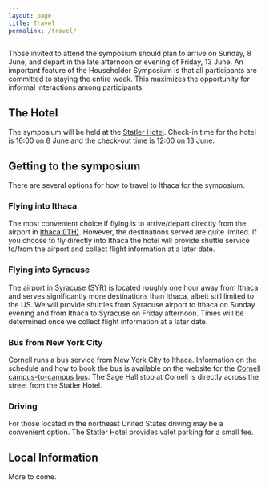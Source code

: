 ```yaml
---
layout: page
title: Travel
permalink: /travel/
---
```


Those invited to attend the symposium should plan to arrive on Sunday, 8 June, and depart in the late afternoon or evening of Friday, 13 June. An important feature of the Householder Symposium is that all participants are committed to staying the entire week. This maximizes the opportunity for informal interactions among participants.

## The Hotel

The symposium will be held at the [Statler Hotel](https://statlerhotel.cornell.edu). Check-in time for the hotel is 16:00 on 8 June and the check-out time is 12:00 on 13 June.

## Getting to the symposium

There are several options for how to travel to Ithaca for the symposium.

### Flying into Ithaca

The most convenient choice if flying is to arrive/depart directly from the airport in [Ithaca (ITH)](https://flyithaca.com/). However, the destinations served are quite limited. If you choose to fly directly into Ithaca the hotel will provide shuttle service to/from the airport and collect flight information at a later date.

### Flying into Syracuse

The airport in [Syracuse (SYR)](https://syrairport.org/) is located roughly one hour away from Ithaca and serves significantly more destinations than Ithaca, albeit still limited to the US. We will provide shuttles from Syracuse airport to Ithaca on Sunday evening and from Ithaca to Syracuse on Friday afternoon. Times will be determined once we collect flight information at a later date.

### Bus from New York City

Cornell runs a bus service from New York City to Ithaca. Information on the schedule and how to book the bus is available on the website for the [Cornell campus-to-campus bus](https://fcs.cornell.edu/departments/transportation-delivery-services/campus-campus-bus-service). The Sage Hall stop at Cornell is directly across the street from the Statler Hotel.

### Driving

For those located in the northeast United States driving may be a convenient option. The Statler Hotel provides valet parking for a small fee.

## Local Information

More to come.
